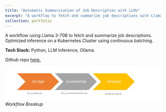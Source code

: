 ```yaml
---
title: "Automatic Summarization of Job Description with LLMs"
excerpt: "A workflow to fetch and summarize job descriptions with Llama 3-70B.<br/><br/><img src='/images/jd_flow.png'>"
collection: portfolio
---
```


A workflow using Llama 3-70B to fetch and summarize job descriptions. Optimized inference on a Kubernetes Cluster using continuous batching.

**Tech Stack:** Python, LLM Inference, Ollama

Github repo [here.](https://github.com/Pratik-Doshi-99/jd_summarization)


![Image1](/images/jd_flow.png)
_Workflow Breakup_